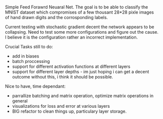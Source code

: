 Simple Feed Forawrd Neuaral Net.
The goal is to be able to classify the MNIST dataset which compromises of a few thousant 28*28 pixle images of hand drawn digits and the corrosponding labels.

Current testing with stochastic gradient decent the network appears to be collapsing. Need to test some more configurations and figure out the cause.
I believe it is the configuration rather an incorrect implementation.

Crucial Tasks still to do:
  - add in biases
  - batch proccessing
  - support for different activation functions at different layers
  - support for different layer depths - im just hoping i can get a decent outcome without this, i think it should be possible.

Nice to have, time dependant:
  - parrallize batching and matrix operation, optimize matrix operations in general
  - visualizations for loss and error at various layers
  - BIG refactor to clean things up, particulary layer storage.

